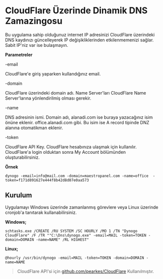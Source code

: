 # CloudFlare Üzerinde Dinamik DNS Zamazingosu

Bu uygulama sahip olduğunuz internet IP adresinizi CloudFlare üzerindeki DNS kaydınızı güncelleyerek IP değişikliklerinden etkilenmemenizi sağlar. Sabit IP'niz var ise bulaşmayın.

**Parametreler**

-email

CloudFlare'e giriş yaparken kullandığınız email.

-domain

CloudFlare üzerindeki domain adı. Name Server'ları CloudFlare Name Server'larına yönlendirilmiş olması gerekir.

-name

DNS adresinin ismi. Domain adı, alanadi.com ise buraya yazacağınız isim önüne eklenir. office.alanadi.com gibi. Bu isim ise A record tipinde DNZ alanına otomatikman eklenir.

-token

CloudFlare API Key. CloudFlare hesabınıza ulaşmak için kullanılır. CloudFlare'a login olduktan sonra My Account bölümünden oluşturabilirsiniz.


**Örnek**

    dynogo -email=info@mail.com -domain=maestropanel.com -name=office  -token=f171d891627e444f8b42d8d07e0aa573

## Kurulum

Uygulamayı Windows üzerinde zamanlanmış görevlere veya Linux üzerinde cronjob'a tanıtarak kullanabilirsiniz.

**Windows;**

    schtasks.exe /CREATE /RU SYSTEM /SC HOURLY /MO 1 /TN "Dynogo CloudFlare" /F /TR ""C:\Dns\dynogo.exe" -email=MAIL -token=TOKEN -domain=DOMAIN -name=NAME" /RL HIGHEST"

**Linux;**

	@hourly /usr/bin/dynogo -email=MAIL -token=TOKEN -domain=DOMAIN -name=NAME
	
	
> CloudFlare API'si için [github.com/pearkes/CloudFlare]() Kullanılmıştır.

